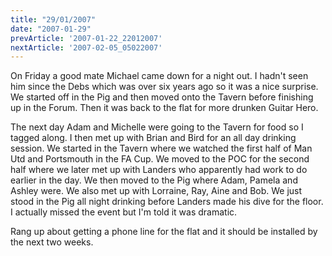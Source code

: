 ```yaml
---
title: "29/01/2007"
date: "2007-01-29"
prevArticle: '2007-01-22_22012007'
nextArticle: '2007-02-05_05022007'
---
```

On Friday a good mate Michael came down for a night out. I hadn't seen him since the Debs which was over six years ago so it was a nice surprise. We started off in the Pig and then moved onto the Tavern before finishing up in the Forum. Then it was back to the flat for more drunken Guitar Hero.

The next day Adam and Michelle were going to the Tavern for food so I tagged along. I then met up with Brian and Bird for an all day drinking session. We started in the Tavern where we watched the first half of Man Utd and Portsmouth in the FA Cup. We moved to the POC for the second half where we later met up with Landers who apparently had work to do earlier in the day. We then moved to the Pig where Adam, Pamela and Ashley were. We also met up with Lorraine, Ray, Aine and Bob. We just stood in the Pig all night drinking before Landers made his dive for the floor. I actually missed the event but I'm told it was dramatic.

Rang up about getting a phone line for the flat and it should be installed by the next two weeks.
